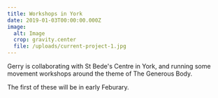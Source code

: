 ```yaml
---
title: Workshops in York
date: 2019-01-03T00:00:00.000Z
image:
  alt: Image
  crop: gravity.center
  file: /uploads/current-project-1.jpg
---
```

Gerry is collaborating with St Bede's Centre in York, and running some movement workshops around the theme of The Generous Body.

The first of these will be in early Feburary.
